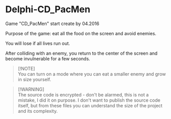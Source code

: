 # Delphi-CD_PacMen
Game "CD_PacMen" start create by 04.2016

Purpose of the game: eat all the food on the screen and avoid enemies.


You will lose if all lives run out.

After colliding with an enemy, you return to the center of the screen and become invulnerable for a few seconds.

> [!NOTE]\
> You can turn on a mode where you can eat a smaller enemy and grow in size yourself.

> [!WARNING]\
> The source code is encrypted - don't be alarmed, this is not a mistake, I did it on purpose. I don't want to publish the source code itself, but from these files you can understand the size of the project and its complexity.
